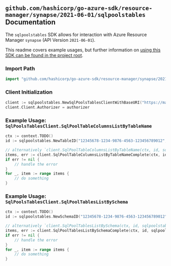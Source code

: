 
## `github.com/hashicorp/go-azure-sdk/resource-manager/synapse/2021-06-01/sqlpoolstables` Documentation

The `sqlpoolstables` SDK allows for interaction with Azure Resource Manager `synapse` (API Version `2021-06-01`).

This readme covers example usages, but further information on [using this SDK can be found in the project root](https://github.com/hashicorp/go-azure-sdk/tree/main/docs).

### Import Path

```go
import "github.com/hashicorp/go-azure-sdk/resource-manager/synapse/2021-06-01/sqlpoolstables"
```


### Client Initialization

```go
client := sqlpoolstables.NewSqlPoolsTablesClientWithBaseURI("https://management.azure.com")
client.Client.Authorizer = authorizer
```


### Example Usage: `SqlPoolsTablesClient.SqlPoolTableColumnsListByTableName`

```go
ctx := context.TODO()
id := sqlpoolstables.NewTableID("12345678-1234-9876-4563-123456789012", "example-resource-group", "workspaceValue", "sqlPoolValue", "schemaValue", "tableValue")

// alternatively `client.SqlPoolTableColumnsListByTableName(ctx, id, sqlpoolstables.DefaultSqlPoolTableColumnsListByTableNameOperationOptions())` can be used to do batched pagination
items, err := client.SqlPoolTableColumnsListByTableNameComplete(ctx, id, sqlpoolstables.DefaultSqlPoolTableColumnsListByTableNameOperationOptions())
if err != nil {
	// handle the error
}
for _, item := range items {
	// do something
}
```


### Example Usage: `SqlPoolsTablesClient.SqlPoolTablesListBySchema`

```go
ctx := context.TODO()
id := sqlpoolstables.NewSchemaID("12345678-1234-9876-4563-123456789012", "example-resource-group", "workspaceValue", "sqlPoolValue", "schemaValue")

// alternatively `client.SqlPoolTablesListBySchema(ctx, id, sqlpoolstables.DefaultSqlPoolTablesListBySchemaOperationOptions())` can be used to do batched pagination
items, err := client.SqlPoolTablesListBySchemaComplete(ctx, id, sqlpoolstables.DefaultSqlPoolTablesListBySchemaOperationOptions())
if err != nil {
	// handle the error
}
for _, item := range items {
	// do something
}
```
